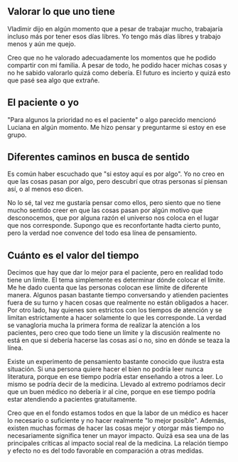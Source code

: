 ## Valorar lo que uno tiene 

Vladimir dijo en algún momento que a pesar de trabajar mucho, trabajaría incluso más por tener esos días libres. Yo tengo más días libres y trabajo menos y aún me quejo. 

Creo que no he valorado adecuadamente los momentos que he podido compartir con mi familia. A pesar de todo, he podido hacer michas cosas y no he sabido valorarlo quizá como debería. El futuro es incierto y quizá esto que pasé sea algo que extrañe. 

## El paciente o yo 

"Para algunos la prioridad no es el paciente" o algo parecido mencionó Luciana en algún momento. Me hizo pensar y preguntarme si estoy en ese grupo. 

## Diferentes caminos en busca de sentido 

Es común haber escuchado que "si estoy aquí es por algo". Yo no creo en que las cosas pasan por algo, pero descubrí que otras personas sí piensan así, o al menos eso dicen. 

No lo sé, tal vez me gustaría pensar como ellos, pero siento que no tiene mucho sentido creer en que las cosas pasan por algún motivo que desconocemos, que por alguna razón el universo nos coloca en el lugar que nos corresponde. Supongo que es reconfortante hadta cierto punto, pero la verdad noe convence del todo esa línea de pensamiento. 

## Cuánto es el valor del tiempo 

Decimos que hay que dar lo mejor para el paciente, pero en realidad todo tiene un límite. El tema simplemente es determinar dónde colocar el límite. Me he dado cuenta que las personas colocan ese límite de diferente manera. Algunos pasan bastante tiempo conversando y atienden pacientes fuera de su turno y hacen cosas que realmente no están obligados a hacer. Por otro lado, hay quienes son estrictos con los tiempos de atención y se limitan estrictamente a hacer solamente lo que les corresponde. La verdad se vanagloria mucha la primera forma de realizar la atención a los pacientes, pero creo que todo tiene un límite y la discusión realmente no está en que si debería hacerse las cosas así o no, sino en dónde se teaza la línea. 

Existe un experimento de pensamiento bastante conocido que ilustra esta situación. Si una persona quiere hacer el bien no podría leer nunca literatura, porque en ese tiempo podría estar enseñando a otros a leer. Lo mismo se podría decir de la medicina. Llevado al extremo podríamos decir que un buen médico no debería ir al cine, porque en ese tiempo podría estar atendiendo a pacientes gratuitamente. 

Creo que en el fondo estamos todos en que la labor de un médico es hacer lo necesario o suficiente y no hacer realmente "lo mejor posible". Además, existen muchas formas de hacer las cosas mejor y otorgar más tiempo no necesariamente significa tener un mayor impacto. Quizá esa sea una de las principales críticas al impacto social real de la medicina. La relación tiempo y efecto no es del todo favorable en comparación a otras medidas.